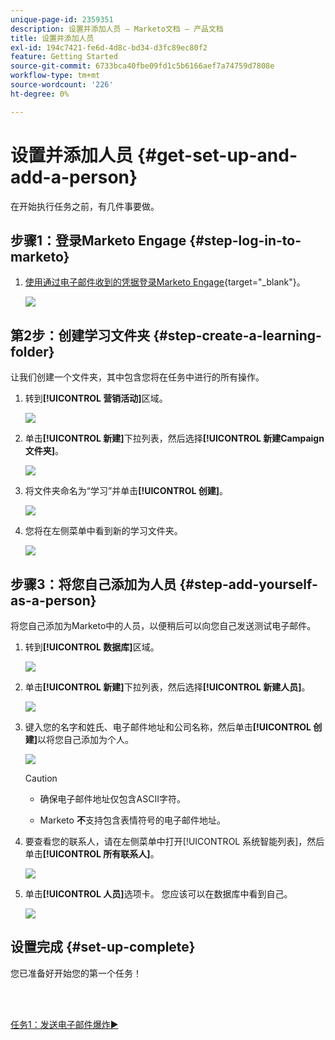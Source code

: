 ```yaml
---
unique-page-id: 2359351
description: 设置并添加人员 — Marketo文档 — 产品文档
title: 设置并添加人员
exl-id: 194c7421-fe6d-4d8c-bd34-d3fc89ec80f2
feature: Getting Started
source-git-commit: 6733bca40fbe09fd1c5b6166aef7a74759d7808e
workflow-type: tm+mt
source-wordcount: '226'
ht-degree: 0%

---
```


# 设置并添加人员 {#get-set-up-and-add-a-person}

在开始执行任务之前，有几件事要做。

## 步骤1：登录Marketo Engage {#step-log-in-to-marketo}

1. [使用通过电子邮件收到的凭据登录Marketo Engage](https://app.marketo.com){target="_blank"}。

   ![](assets/get-set-up-and-add-a-person-1.png)

## 第2步：创建学习文件夹 {#step-create-a-learning-folder}

让我们创建一个文件夹，其中包含您将在任务中进行的所有操作。

1. 转到&#x200B;**[!UICONTROL 营销活动]**&#x200B;区域。

   ![](assets/get-set-up-and-add-a-person-2.png)

1. 单击&#x200B;**[!UICONTROL 新建]**&#x200B;下拉列表，然后选择&#x200B;**[!UICONTROL 新建Campaign文件夹]**。

   ![](assets/get-set-up-and-add-a-person-3.png)

1. 将文件夹命名为“学习”并单击&#x200B;**[!UICONTROL 创建]**。

   ![](assets/get-set-up-and-add-a-person-4.png)

1. 您将在左侧菜单中看到新的学习文件夹。

   ![](assets/get-set-up-and-add-a-person-5.png)

## 步骤3：将您自己添加为人员 {#step-add-yourself-as-a-person}

将您自己添加为Marketo中的人员，以便稍后可以向您自己发送测试电子邮件。

1. 转到&#x200B;**[!UICONTROL 数据库]**&#x200B;区域。

   ![](assets/get-set-up-and-add-a-person-6.png)

1. 单击&#x200B;**[!UICONTROL 新建]**&#x200B;下拉列表，然后选择&#x200B;**[!UICONTROL 新建人员]**。

   ![](assets/get-set-up-and-add-a-person-7.png)

1. 键入您的名字和姓氏、电子邮件地址和公司名称，然后单击&#x200B;**[!UICONTROL 创建]**&#x200B;以将您自己添加为个人。

   ![](assets/get-set-up-and-add-a-person-8.png)

   >[!CAUTION]
   >
   >* 确保电子邮件地址仅包含ASCII字符。
   >
   >* Marketo **不**&#x200B;支持包含表情符号的电子邮件地址。

1. 要查看您的联系人，请在左侧菜单中打开[!UICONTROL 系统智能列表]，然后单击&#x200B;**[!UICONTROL 所有联系人]**。

   ![](assets/get-set-up-and-add-a-person-9.png)

1. 单击&#x200B;**[!UICONTROL 人员]**&#x200B;选项卡。 您应该可以在数据库中看到自己。

   ![](assets/get-set-up-and-add-a-person-10.png)

## 设置完成 {#set-up-complete}

您已准备好开始您的第一个任务！

<br> 

[任务1：发送电子邮件爆炸►](/help/marketo/getting-started/quick-wins/send-an-email.md)
